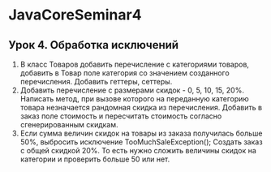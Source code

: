 # JavaCoreSeminar4
## Урок 4. Обработка исключений
1. В класс Товаров добавить перечисление с категориями товаров, добавить в Товар поле категория со значением созданного перечисления. Добавить геттеры, сеттеры.
2. Добавить перечисление с размерами скидок - 0, 5, 10, 15, 20%. Написать метод, при вызове которого на переданную категорию товара незначается рандомная скидка из перечисления. Добавить в заказ поле стоимость и пересчитать стоимость согласно сгенерированным скидкам.
3. Если сумма величин скидок на товары из заказа получилась больше 50%, выбросить исключение TooMuchSaleException(); Создать заказ с общей скидкой 20%. То есть нужно сложить величины скидок на категории и проверить больше 50 или нет.

